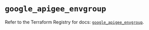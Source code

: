 # `google_apigee_envgroup`

Refer to the Terraform Registry for docs: [`google_apigee_envgroup`](https://registry.terraform.io/providers/hashicorp/google/6.2.0/docs/resources/apigee_envgroup).
